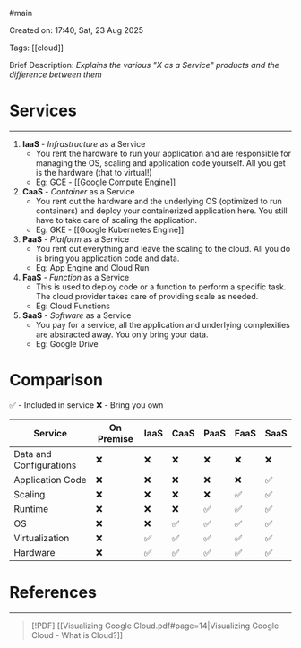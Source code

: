 #main 

Created on: 17:40, Sat, 23 Aug 2025

Tags: [[cloud]] 

Brief Description: *Explains the various "X as a Service" products and the difference between them*

# Services
---
1. **IaaS** - *Infrastructure* as a Service
	- You rent the hardware to run your application and are responsible for managing the OS, scaling and application code yourself. All you get is the hardware (that to virtual!)
	- Eg: GCE - [[Google Compute Engine]]
2. **CaaS** - *Container* as a Service
	- You rent out the hardware and the underlying OS (optimized to run containers) and deploy your containerized application here. You still have to take care of scaling the application.
	- Eg: GKE - [[Google Kubernetes Engine]]
3. **PaaS** - *Platform* as a Service
	-  You rent out everything and leave the scaling to the cloud. All you do is bring you application code and data.
	- Eg: App Engine and Cloud Run
4. **FaaS** - *Function* as a Service
	- This is used to deploy code or a function to perform a specific task. The cloud provider takes care of providing scale as needed.
	- Eg: Cloud Functions
5. **SaaS** - *Software* as a Service
	- You pay for a service, all the application and underlying complexities are abstracted away. You only bring your data.
	- Eg: Google Drive

# Comparison

✅ - Included in service
❌ - Bring you own

| **Service**             | **On Premise** | **IaaS** | **CaaS** | **PaaS** | **FaaS** | **SaaS** |
| ----------------------- | -------------- | -------- | -------- | -------- | -------- | -------- |
| Data and Configurations | ❌              | ❌        | ❌        | ❌        | ❌        | ❌        |
| Application Code        | ❌              | ❌        | ❌        | ❌        | ❌        | ✅        |
| Scaling                 | ❌              | ❌        | ❌        | ❌        | ✅        | ✅        |
| Runtime                 | ❌              | ❌        | ❌        | ✅        | ✅        | ✅        |
| OS                      | ❌              | ❌        | ✅        | ✅        | ✅        | ✅        |
| Virtualization          | ❌              | ✅        | ✅        | ✅        | ✅        | ✅        |
| Hardware                | ❌              | ✅        | ✅        | ✅        | ✅        | ✅        |
# References
---
> [!PDF] [[Visualizing Google Cloud.pdf#page=14|Visualizing Google Cloud - What is Cloud?]]